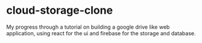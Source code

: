# cloud-storage-clone
My progress through a tutorial on building a google drive like web application, using react for the ui and firebase for the storage and database.
